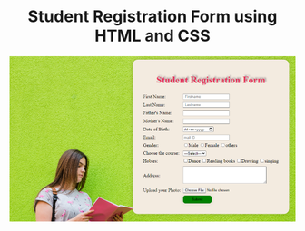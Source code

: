<h1  style="text-align:center">Student Registration Form using HTML and CSS</h1>
<img src="Form.PNG">
